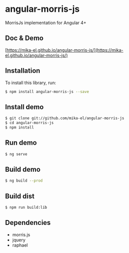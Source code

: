 # angular-morris-js

MorrisJs implementation for Angular 4+

## Doc & Demo
[https://mika-el.github.io/angular-morris-js/](https://mika-el.github.io/angular-morris-js/)


## Installation

To install this library, run:

```bash
$ npm install angular-morris-js --save
```


## Install demo
```bash
$ git clone git://github.com/mika-el/angular-morris-js
$ cd angular-morris-js
$ npm install
```


## Run demo
```bash
$ ng serve
```

## Build demo
```bash
$ ng build --prod
```

## Build dist
```bash
$ npm run build:lib
```

## Dependencies

* morris.js
* jquery
* raphael
